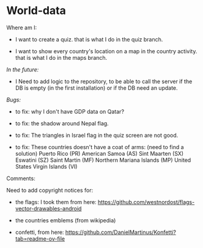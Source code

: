 # World-data

Where am I:

- I want to create a quiz. that is what I do in the quiz branch.

- I want to show every country's location on a map in the country activity. that is what I do in the maps branch.


*In the future:*
- I Need to add logic to the repository, to be able to call the server if the DB is empty (in the first installation) or if the DB need an update.




*Bugs:*
- to fix: why I don't have GDP data on Qatar?

- to fix: the shadow around Nepal flag.
- to fix: The triangles in Israel flag in the quiz screen are not good.

- to fix: These countries doesn't have a coat of arms: (need to find a solution)
Puerto Rico (PR)
American Samoa (AS)
Sint Maarten (SX)
Eswatini (SZ)
Saint Martin (MF)
Northern Mariana Islands (MP)
United States Virgin Islands (VI)



Comments:

Need to add copyright notices for:


- the flags:
I took them from here:
https://github.com/westnordost/flags-vector-drawables-android

- the countries emblems (from wikipedia)

- confetti, from here:
https://github.com/DanielMartinus/Konfetti?tab=readme-ov-file





